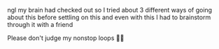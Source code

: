 ngl my brain had checked out so I tried about 3 different ways of going about this before settling on this and even with this I had to brainstorm through it with a friend

Please don't judge my nonstop loops 🙏🏻
